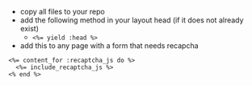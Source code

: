- copy all files to your repo 
- add the following method in your layout head (if it does not already exist)
  - `<%= yield :head %>`
- add this to any page with a form that needs recapcha 
```
<%= content_for :recaptcha_js do %>
  <%= include_recaptcha_js %>
<% end %>
```

